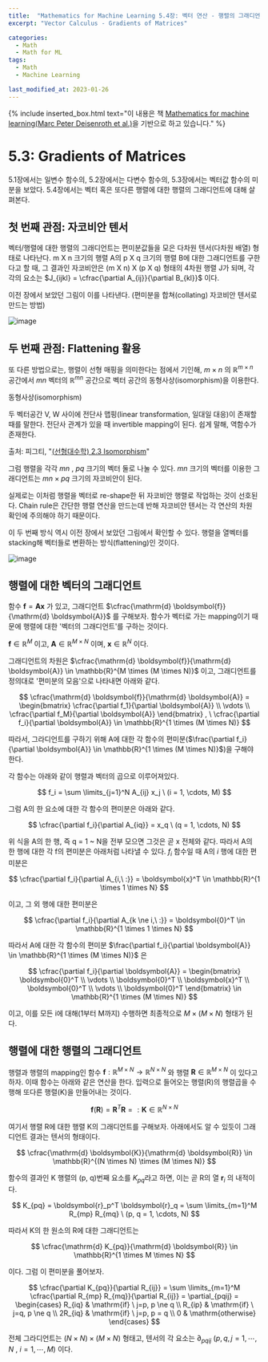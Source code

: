 ```yaml
---
title:  "Mathematics for Machine Learning 5.4장: 벡터 연산 - 행렬의 그래디언트"
excerpt: "Vector Calculus - Gradients of Matrices"

categories:
  - Math
  - Math for ML
tags:
  - Math
  - Machine Learning

last_modified_at: 2023-01-26
---
```


{% include inserted_box.html text="이 내용은 책 <a href='https://mml-book.github.io/book/mml-book.pdf'>Mathematics for machine learning(Marc Peter Deisenroth et al.)</a>을 기반으로 하고 있습니다." %}

# 5.3: Gradients of Matrices

5.1장에서는 일변수 함수의, 5.2장에서는 다변수 함수의, 5.3장에서는 벡터값 함수의 미분을 보았다. 5.4장에서는 벡터 혹은 또다른 행렬에 대한 행렬의 그래디언트에 대해 살펴본다.

## 첫 번째 관점: 자코비안 텐서
벡터/행렬에 대한 행렬의 그래디언트는 편미분값들을 모은 다차원 텐서(다차원 배열) 형태로 나타난다. m X n 크기의 행렬 A의 p X q 크기의 행렬 B에 대한 그래디언트를 구한다고 할 때, 그 결과인 자코비안은 (m X n) X (p X q) 형태의 4차원 행렬 J가 되며, 각각의 요소는 $J_{ijkl} = \cfrac{\partial A_{ij}}{\partial B_{kl}}$ 이다. 

이전 장에서 보았던 그림이 이를 나타낸다. (편미분을 합쳐(collating) 자코비안 텐서로 만드는 방법)

![image](https://user-images.githubusercontent.com/69252153/213159456-af3e960a-6b9f-42ba-9714-cdff31416e2e.png)

## 두 번째 관점: Flattening 활용
또 다른 방법으로는, 행렬이 선형 매핑을 의미한다는 점에서 기인해, $m \times n$ 의 $\mathbb{R}^{m \times n}$ 공간에서 $m n$ 벡터의 $\mathbb{R}^{mn}$ 공간으로 벡터 공간의 동형사상(isomorphism)을 이용한다.

<div id="def-box">
<div class="def-title">동형사상(isomorphism)</div>
<p markdown="1">

두 벡터공간 V, W 사이에 전단사 맵핑(linear transformation, 일대일 대응)이 존재할 때를 말한다. 전단사 관계가 있을 때 invertible mapping이 된다. 쉽게 말해, 역함수가 존재한다. <br>


출처: 피그티, "[(선형대수학) 2.3 Isomorphism](https://elementary-physics.tistory.com/15)"
</p>
</div>

그럼 행렬을 각각 $mn$ , $pq$ 크기의 벡터 둘로 나눌 수 있다. $mn$ 크기의 벡터를 이용한 그래디언트는 $mn \times pq$ 크기의 자코비안이 된다. 

실제로는 이처럼 행렬을 벡터로 re-shape한 뒤 자코비안 행렬로 작업하는 것이 선호된다. Chain rule은 간단한 행렬 연산을 만드는데 반해 자코비안 텐서는 각 연산의 차원 확인에 주의해야 하기 때문이다.

이 두 번째 방식 역시 이전 장에서 보았던 그림에서 확인할 수 있다. 행렬을 열벡터를 stacking해 벡터들로 변환하는 방식(flattening)인 것이다.

![image](https://user-images.githubusercontent.com/69252153/213159628-dc7f4ea7-2f88-40f2-8d32-8b892d221427.png)

## 행렬에 대한 벡터의 그래디언트

함수 $\boldsymbol{f} = \boldsymbol{Ax}$ 가 있고, 그래디언트 $\cfrac{\mathrm{d} \boldsymbol{f}}{\mathrm{d} \boldsymbol{A}}$ 를 구해보자. 함수가 벡터로 가는 mapping이기 때문에 행렬에 대한 '벡터의 그래디언트'를 구하는 것이다.

$\boldsymbol{f} \in \mathbb{R}^{M}$ 이고, $\boldsymbol{A} \in \mathbb{R}^{M \times N}$  이며, $\boldsymbol{x} \in \mathbb{R}^{N}$ 이다.

그래디언트의 차원은 $\cfrac{\mathrm{d} \boldsymbol{f}}{\mathrm{d} \boldsymbol{A}} \in \mathbb{R}^{M \times (M \times N)}$ 이고, 그래디언트를 정의대로 '편미분의 모음'으로 나타내면 아래와 같다.

$$
\cfrac{\mathrm{d} \boldsymbol{f}}{\mathrm{d} \boldsymbol{A}} = 
\begin{bmatrix}
  \cfrac{\partial f_1}{\partial \boldsymbol{A}} \\
  \vdots \\ 
  \cfrac{\partial f_M}{\partial \boldsymbol{A}}
\end{bmatrix}
, \
\cfrac{\partial f_i}{\partial \boldsymbol{A}} \in \mathbb{R}^{1 \times (M \times N)}
$$

따라서, 그라디언트를 구하기 위해 A에 대한 각 함수의 편미분($\frac{\partial f_i}{\partial \boldsymbol{A}} \in \mathbb{R}^{1 \times (M \times N)}$)을 구해야 한다.

각 함수는 아래와 같이 행렬과 벡터의 곱으로 이루어져있다.

$$
f_i = \sum \limits_{j=1}^N A_{ij} x_j \ (i = 1, \cdots, M)
$$

그럼 A의 한 요소에 대한 각 함수의 편미분은 아래와 같다.

$$
\cfrac{\partial f_i}{\partial A_{iq}} = x_q \ (q = 1, \cdots, N)
$$

위 식을 A의 한 행, 즉 q = 1 ~ N을 전부 모으면 그것은 곧 x 전체와 같다. 따라서 A의 한 행에 대한 각 f의 편미분은 아래처럼 나타낼 수 있다. $f_i$ 함수일 때 A의 $i$ 행에 대한 편미분은

$$
\cfrac{\partial f_i}{\partial A_{i,\ :}} = \boldsymbol{x}^T \in \mathbb{R}^{1 \times 1 \times N}
$$

이고, 그 외 행에 대한 편미분은 

$$
\cfrac{\partial f_i}{\partial A_{k \ne i,\ :}} = \boldsymbol{0}^T \in \mathbb{R}^{1 \times 1 \times N}
$$

따라서 A에 대한 각 함수의 편미분 $\frac{\partial f_i}{\partial \boldsymbol{A}} \in \mathbb{R}^{1 \times (M \times N)}$ 은

$$
\cfrac{\partial f_i}{\partial \boldsymbol{A}} =
\begin{bmatrix}
  \boldsymbol{0}^T \\
  \vdots \\
  \boldsymbol{0}^T \\
  \boldsymbol{x}^T \\
  \boldsymbol{0}^T \\
  \vdots \\
  \boldsymbol{0}^T
\end{bmatrix}
\in \mathbb{R}^{1 \times (M \times N)}
$$

이고, 이를 모든 i에 대해(1부터 M까지) 수행하면 최종적으로 $M \times (M \times N)$ 형태가 된다.

## 행렬에 대한 행렬의 그래디언트

행렬과 행렬의 mapping인 함수 $\boldsymbol{f} : \mathbb{R}^{M \times N} \rightarrow  \mathbb{R}^{N \times N}$ 와 행렬 $\boldsymbol{R} \in \mathbb{R}^{M \times N}$ 이 있다고 하자. 이때 함수는 아래와 같은 연산을 한다. 입력으로 들어오는 행렬(R)의 행렬곱을 수행해 또다른 행렬(K)을 만들어내는 것이다.

$$
\boldsymbol{f}(\boldsymbol{R}) = \boldsymbol{R}^T \boldsymbol{R} =: \boldsymbol{K} \in \mathbb{R}^{N \times N}
$$

여기서 행렬 R에 대한 행렬 K의 그래디언트를 구해보자. 아래에서도 알 수 있듯이 그래디언트 결과는 텐서의 형태이다.

$$
\cfrac{\mathrm{d} \boldsymbol{K}}{\mathrm{d} \boldsymbol{R}} \in \mathbb{R}^{(N \times N) \times (M \times N)}
$$

함수의 결과인 K 행렬의 (p, q)번째 요소를 $K_{pq}$라고 하면, 이는 곧 R의 열 $\boldsymbol{r}_i$ 의 내적이다.

$$
K_{pq} = \boldsymbol{r}_p^T \boldsymbol{r}_q = \sum \limits_{m=1}^M R_{mp} R_{mq} \ (p, q = 1, \cdots, N)
$$

따라서 K의 한 원소의 R에 대한 그래디언트는

$$
\cfrac{\mathrm{d} K_{pq}}{\mathrm{d} \boldsymbol{R}} \in \mathbb{R}^{1 \times M \times N}
$$

이다. 그럼 이 편미분을 풀어보자.

$$
\cfrac{\partial K_{pq}}{\partial R_{ij}} = \sum \limits_{m=1}^M \cfrac{\partial R_{mp} R_{mq}}{\partial R_{ij}} = \partial_{pqij} = 
\begin{cases}
  R_{iq} & \mathrm{if} \ j=p, p \ne q  \\
  R_{ip} & \mathrm{if} \ j=q, p \ne q  \\
  2R_{iq} & \mathrm{if} \ j=p, p = q  \\
  0 & \mathrm{otherwise}
\end{cases}
$$

전체 그라디언트는 $(N \times N) \times (M \times N)$ 형태고, 텐서의 각 요소는 $\partial_{pqij} \ ( p, q, j = 1, \cdots, N \ , \ i=1, \cdots, M)$ 이다.